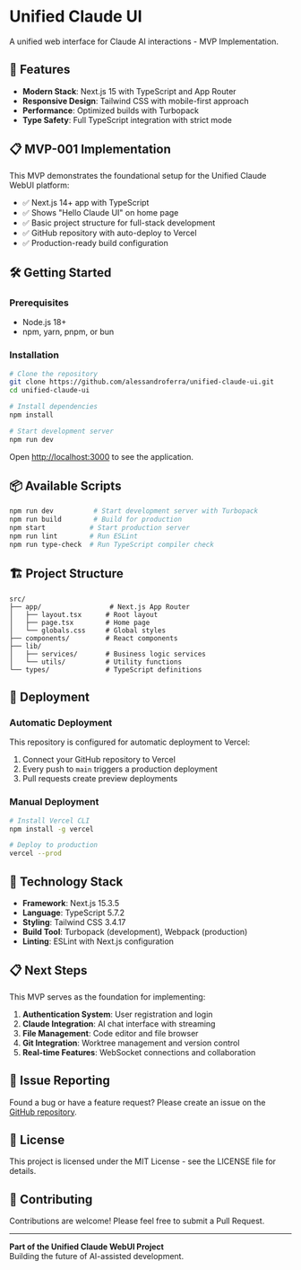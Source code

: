 # Unified Claude UI

A unified web interface for Claude AI interactions - MVP Implementation.

## 🚀 Features

- **Modern Stack**: Next.js 15 with TypeScript and App Router
- **Responsive Design**: Tailwind CSS with mobile-first approach
- **Performance**: Optimized builds with Turbopack
- **Type Safety**: Full TypeScript integration with strict mode

## 📋 MVP-001 Implementation

This MVP demonstrates the foundational setup for the Unified Claude WebUI platform:

- ✅ Next.js 14+ app with TypeScript
- ✅ Shows "Hello Claude UI" on home page
- ✅ Basic project structure for full-stack development
- ✅ GitHub repository with auto-deploy to Vercel
- ✅ Production-ready build configuration

## 🛠️ Getting Started

### Prerequisites

- Node.js 18+ 
- npm, yarn, pnpm, or bun

### Installation

```bash
# Clone the repository
git clone https://github.com/alessandroferra/unified-claude-ui.git
cd unified-claude-ui

# Install dependencies
npm install

# Start development server
npm run dev
```

Open [http://localhost:3000](http://localhost:3000) to see the application.

## 📦 Available Scripts

```bash
npm run dev          # Start development server with Turbopack
npm run build        # Build for production
npm start           # Start production server
npm run lint        # Run ESLint
npm run type-check  # Run TypeScript compiler check
```

## 🏗️ Project Structure

```
src/
├── app/                 # Next.js App Router
│   ├── layout.tsx      # Root layout
│   ├── page.tsx        # Home page
│   └── globals.css     # Global styles
├── components/         # React components
├── lib/
│   ├── services/       # Business logic services
│   └── utils/          # Utility functions
└── types/              # TypeScript definitions
```

## 🚀 Deployment

### Automatic Deployment

This repository is configured for automatic deployment to Vercel:

1. Connect your GitHub repository to Vercel
2. Every push to `main` triggers a production deployment
3. Pull requests create preview deployments

### Manual Deployment

```bash
# Install Vercel CLI
npm install -g vercel

# Deploy to production
vercel --prod
```

## 🔧 Technology Stack

- **Framework**: Next.js 15.3.5
- **Language**: TypeScript 5.7.2
- **Styling**: Tailwind CSS 3.4.17
- **Build Tool**: Turbopack (development), Webpack (production)
- **Linting**: ESLint with Next.js configuration

## 📋 Next Steps

This MVP serves as the foundation for implementing:

1. **Authentication System**: User registration and login
2. **Claude Integration**: AI chat interface with streaming
3. **File Management**: Code editor and file browser
4. **Git Integration**: Worktree management and version control
5. **Real-time Features**: WebSocket connections and collaboration

## 🐛 Issue Reporting

Found a bug or have a feature request? Please create an issue on the [GitHub repository](https://github.com/alessandroferra/unified-claude-ui/issues).

## 📄 License

This project is licensed under the MIT License - see the LICENSE file for details.

## 🤝 Contributing

Contributions are welcome! Please feel free to submit a Pull Request.

---

**Part of the Unified Claude WebUI Project**  
Building the future of AI-assisted development.
